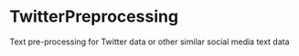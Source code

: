 # TwitterPreprocessing
Text pre-processing for Twitter data or other similar social media text data 
